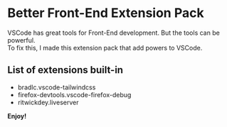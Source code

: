 # Better Front-End Extension Pack

VSCode has great tools for Front-End development. But the tools can be powerful.  
To fix this, I made this extension pack that add powers to VSCode.

## List of extensions built-in

- bradlc.vscode-tailwindcss
- firefox-devtools.vscode-firefox-debug
- ritwickdey.liveserver

**Enjoy!**
